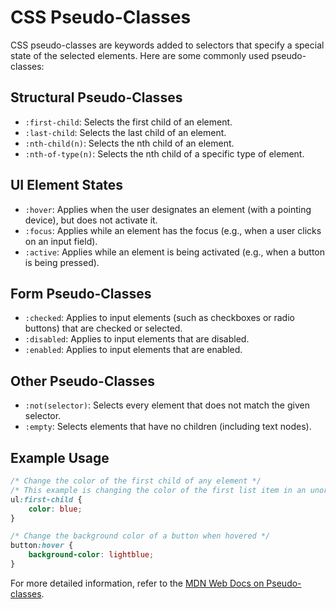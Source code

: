 # CSS Pseudo-Classes

CSS pseudo-classes are keywords added to selectors that specify a special state of the selected elements. Here are some commonly used pseudo-classes:

## Structural Pseudo-Classes

- `:first-child`: Selects the first child of an element.
- `:last-child`: Selects the last child of an element.
- `:nth-child(n)`: Selects the nth child of an element.
- `:nth-of-type(n)`: Selects the nth child of a specific type of element.

## UI Element States

- `:hover`: Applies when the user designates an element (with a pointing device), but does not activate it.
- `:focus`: Applies while an element has the focus (e.g., when a user clicks on an input field).
- `:active`: Applies while an element is being activated (e.g., when a button is being pressed).

## Form Pseudo-Classes

- `:checked`: Applies to input elements (such as checkboxes or radio buttons) that are checked or selected.
- `:disabled`: Applies to input elements that are disabled.
- `:enabled`: Applies to input elements that are enabled.

## Other Pseudo-Classes

- `:not(selector)`: Selects every element that does not match the given selector.
- `:empty`: Selects elements that have no children (including text nodes).

## Example Usage

```css
/* Change the color of the first child of any element */
/* This example is changing the color of the first list item in an unordered list */
ul:first-child {
    color: blue;
}

/* Change the background color of a button when hovered */
button:hover {
    background-color: lightblue;
}
```

For more detailed information, refer to the [MDN Web Docs on Pseudo-classes](https://developer.mozilla.org/en-US/docs/Web/CSS/Pseudo-classes).